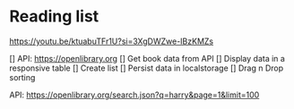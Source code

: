 # Reading list

https://youtu.be/ktuabuTFr1U?si=3XgDWZwe-IBzKMZs

[] API: https://openlibrary.org
[] Get book data from API
[] Display data in a responsive table
[] Create list
[] Persist data in localstorage
[] Drag n Drop sorting

API: https://openlibrary.org/search.json?q=harry&page=1&limit=100
